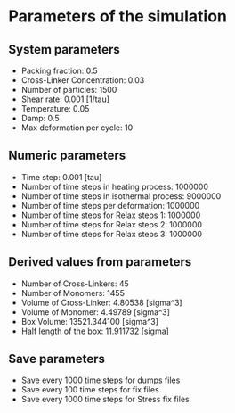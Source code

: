 # Parameters of the simulation

## System parameters 

- Packing fraction: 0.5
- Cross-Linker Concentration: 0.03
- Number of particles: 1500
- Shear rate: 0.001 [1/tau]
- Temperature: 0.05
- Damp: 0.5
- Max deformation per cycle: 10

 ## Numeric parameters 

- Time step: 0.001 [tau]
- Number of time steps in heating process: 1000000
- Number of time steps in isothermal process: 9000000
- Number of time steps per deformation: 1000000
- Number of time steps for Relax steps 1: 1000000
- Number of time steps for Relax steps 2: 1000000
- Number of time steps for Relax steps 3: 1000000

 ## Derived values from parameters 

- Number of Cross-Linkers: 45
- Number of Monomers: 1455
- Volume of Cross-Linker: 4.80538 [sigma^3]
- Volume of Monomer: 4.49789 [sigma^3]
- Box Volume: 13521.344100 [sigma^3]
- Half length of the box: 11.911732 [sigma]

 ## Save parameters 

- Save every 1000 time steps for dumps files
- Save every 100 time steps for fix files
- Save every 1000 time steps for Stress fix files

